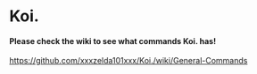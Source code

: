 # Koi.

#### Please check the wiki to see what commands Koi. has!

https://github.com/xxxzelda101xxx/Koi./wiki/General-Commands
